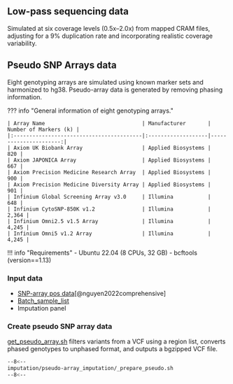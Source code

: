 ## Low-pass sequencing data

Simulated at six coverage levels (0.5x–2.0x) from mapped CRAM files, adjusting for a 9% duplication rate and incorporating realistic coverage variability.

## Pseudo SNP Arrays data

Eight genotyping arrays are simulated using known marker sets and harmonized to hg38. Pseudo-array data is generated by removing phasing information.

??? info "General information of eight genotyping arrays."

    | Array Name                               | Manufacturer       | Number of Markers (k) |
    |:-----------------------------------------|:-------------------|----------------------:|
    | Axiom UK Biobank Array                   | Applied Biosystems |                   820 |
    | Axiom JAPONICA Array                     | Applied Biosystems |                   667 |
    | Axiom Precision Medicine Research Array  | Applied Biosystems |                   900 |
    | Axiom Precision Medicine Diversity Array | Applied Biosystems |                   901 |
    | Infinium Global Screening Array v3.0     | Illumina           |                   648 |
    | Infinium CytoSNP-850K v1.2               | Illumina           |                 2,364 |
    | Infinium Omni2.5 v1.5 Array              | Illumina           |                 4,245 |
    | Infinium Omni5 v1.2 Array                | Illumina           |                 4,245 |


!!! info "Requirements"
    - Ubuntu 22.04 (8 CPUs, 32 GB)
    - bcftools (version==1.13)

### Input data
- [SNP-array pos data][3][@nguyen2022comprehensive]
- [Batch_sample_list][2]
- Imputation panel


### Create pseudo SNP array data

[get_pseudo_array.sh](https://github.com/KTest-VN/lps_paper/blob/main/imputation/pseudo-array_imputation/bin/get_pseudo_array.sh) filters variants from a VCF using a region list, converts phased genotypes to unphased format, and outputs a bgzipped VCF file.

```bash linenums="1"
--8<--
imputation/pseudo-array_imputation/_prepare_pseudo.sh
--8<--
```


[2]: https://github.com/KTest-VN/lps_paper/tree/main/support_data/sample_list
[3]: https://github.com/KTest-VN/lps_paper/tree/main/support_data/input_array